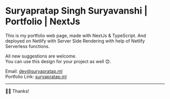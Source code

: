 # Suryapratap Singh Suryavanshi | Portfolio | NextJs

This is my portfolio web page, made with NextJs & TypeScript. And deployed on Netlify with Server Side Rendering with help of Netlify Serverless functions.

All new suggestions are welcome.
<br>
You can use this design for your project as well 😊.

Email: dev@suryapratap.ml
<br>
Portfolio Link: [suryapratap.ml](http://suryapratap.ml)

<hr>
👨‍💻 Thanks!
